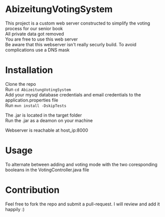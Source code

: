 # AbizeitungVotingSystem
This project is a custom web server constructed to simplify the voting process for our senior book <br>
All private data got removed <br>
You are free to use this web server <br>
Be aware that this webserver isn't really securly build. To avoid complications use a DNS mask

# Installation
Clone the repo <br>
Run `cd AbizeitungVotingSystem` <br>
Add your mysql database credentials and email credentials to the application.properties file <br>
Run `mvn install -DskipTests`<br>

The .jar is located in the target folder<br>
Run the .jar as a deamon on your machine <br>

Webserver is reachable at host_ip:8000

# Usage
To alternate between adding and voting mode with the two coresponding booleans in the VotingController.java file

# Contribution
Feel free to fork the repo and submit a pull-request. I will review and add it happily :)
